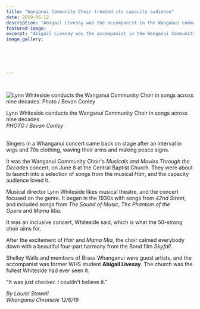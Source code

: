 ```yaml
---
title: "Wanganui Community Choir treated its capacity audience"
date: 2019-06-12
description: "Abigail Livesay was the accompanist in the Wanganui Community Choir's Musicals & Movies Through the Decades concert"
featured-image: 
excerpt: "Abigail Livesay was the accompanist in the Wanganui Community Choir's Musicals and Movies Through the Decades concert recently"
image_gallery:
    
    
    
    
    
---
```


<p>&nbsp;</p>
<p><img src="https://www.nzherald.co.nz/resizer/ZKxwypShMawCTG8u38W2JBXEux4=/620x349/smart/filters:quality(70)/arc-anglerfish-syd-prod-nzme.s3.amazonaws.com/public/4CCKTE2TZRCXPO72YSZ33P74P4.jpg" alt="Lynn Whiteside conducts the Wanganui Community Choir in songs across nine decades. Photo / Bevan Conley" /></p>
<p><span>Lynn Whiteside conducts the Wanganui Community Choir in songs across nine decades. <br /><em>PHOTO / Bevan Conley</em></span></p>
<p><br />Singers in a Whanganui concert came back on stage after an interval in wigs and 70s clothing, waving their arms and making peace signs.</p>
<p>It was the Wanganui Community Choir's&nbsp;<em>Musicals and Movies Through the Decades</em>&nbsp;concert, on June 8 at the Central Baptist Church. They were about to launch into a selection of songs from the musical&nbsp;<em>Hair</em>, and the capacity audience loved it.</p>
<p>Musical director Lynn Whiteside likes musical theatre, and the concert focused on the genre. It began in the 1930s with songs from&nbsp;<em>42nd Street</em>, and included songs from&nbsp;<em>The Sound of Music</em>,&nbsp;<em>The Phantom of the Opera</em>&nbsp;and&nbsp;<em>Mama Mia</em>.</p>
<p>It was an inclusive concert, Whiteside said, which is what the 50-strong choir aims for.</p>
<p>After the excitement of&nbsp;<em>Hair</em>&nbsp;and&nbsp;<em>Mama Mia</em>, the choir calmed everybody down with a beautiful four-part harmony from the Bond film&nbsp;<em>Skyfall</em>.</p>
<p>Shelley Walls and members of Brass Whanganui were guest artists, and the accompanist was former WHS student&nbsp;<strong>Abigail Livesay</strong>. The church was the fullest Whiteside had ever seen it.</p>
<p>"It was just chocker. I couldn't believe it."</p>
<p><em>By Laurel Stowell</em><br /><em>Whanganui Chronicle 12/6/19</em></p>

